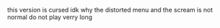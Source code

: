this version is cursed idk why
the distorted menu 
and the scream 
is not normal
do not play verry long
